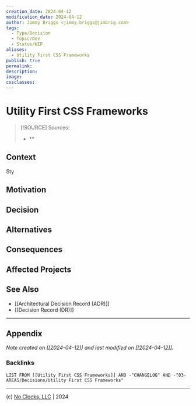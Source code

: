 ```yaml
---
creation_date: 2024-04-12
modification_date: 2024-04-12
author: Jimmy Briggs <jimmy.briggs@jimbrig.com>
tags:
  - Type/Decision
  - Topic/Dev
  - Status/WIP
aliases:
  - Utility First CSS Frameworks
publish: true
permalink:
description:
image:
cssclasses:
---
```


# Utility First CSS Frameworks

> [!SOURCE] Sources:
> - **

## Context

Sty


## Motivation


## Decision


## Alternatives


## Consequences


## Affected Projects


## See Also

- [[Architectural Decision Record (ADR)]]
- [[Decision Record (DR)]]

***

## Appendix

*Note created on [[2024-04-12]] and last modified on [[2024-04-12]].*

### Backlinks

```dataview
LIST FROM [[Utility First CSS Frameworks]] AND -"CHANGELOG" AND -"03-AREAS/Decisions/Utility First CSS Frameworks"
```

***

(c) [No Clocks, LLC](https://github.com/noclocks) | 2024